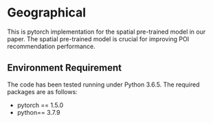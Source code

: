# Geographical 
This is pytorch implementation for the spatial pre-trained model in our paper. The spatial pre-trained model is crucial for improving POI recommendation performance.

## Environment Requirement
The code has been tested running under Python 3.6.5. The required packages are as follows:
* pytorch == 1.5.0
* python== 3.7.9

